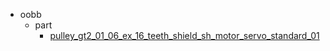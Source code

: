 * oobb
  * part
    * [pulley_gt2_01_06_ex_16_teeth_shield_sh_motor_servo_standard_01](oobb/part/pulley_gt2_01_06_ex_16_teeth_shield_sh_motor_servo_standard_01)
